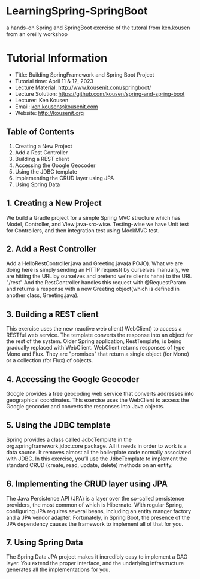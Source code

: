 # LearningSpring-SpringBoot
a hands-on Spring and SpringBoot exercise of the tutoral from ken.kousen from an oreilly workshop

# Tutorial Information

- Title: Building SpringFramework and Spring Boot Project
- Tutorial time: April 11 & 12, 2023
- Lecture Material: http://www.kousenit.com/springboot/
- Lecture Solution: https://github.com/kousen/spring-and-spring-boot
- Lecturer: Ken Kousen
- Email: ken.kousen@kousenit.com
- Website: http://kousenit.org

## Table of Contents

1. Creating a New Project
2. Add a Rest Controller
3. Building a REST client
4. Accessing the Google Geocoder
5. Using the JDBC template
6. Implementing the CRUD layer using JPA
7. Using Spring Data

## 1. Creating a New Project 

We build a Gradle project for a simple Spring MVC structure which has Model, Controller, and View java-src-wise. Testing-wise we have Unit test for Controllers, and then integration test using MockMVC test. 

## 2. Add a Rest Controller

Add a HelloRestController.java and Greeting.java(a POJO). What we are doing here is simply sending an HTTP request( by ourselves manually, we are hitting the URL by ourselves and pretend we're clients haha) to the URL "/rest" And the RestController handles this request with @RequestParam and returns a response with a new Greeting object(which is defined in another class, Greeting.java). 

## 3. Building a REST client

This exercise uses the new reactive web client( WebClient) to access a RESTful web service. The template converts the response into an object for the rest of the system. Older Spring application, RestTemplate, is being gradually replaced with WebClient. WebClient returns responses of type Mono and Flux. They are "promises" that return a single object (for Mono) or a collection (for Flux) of objects.

## 4. Accessing the Google Geocoder

Google provides a free geocoding web service that converts addresses into geographical coordinates. This exercise uses the WebClient to access the Google geocoder and converts the responses into Java objects.

## 5. Using the JDBC template

Spring provides a class called JdbcTemplate in the org.springframework.jdbc.core package. All it needs in order to work is a data source. It removes almost all the boilerplate code normally associated with JDBC. In this exercise, you’ll use the JdbcTemplate to implement the standard CRUD (create, read, update, delete) methods on an entity.

## 6. Implementing the CRUD layer using JPA

The Java Persistence API (JPA) is a layer over the so-called persistence providers, the most common of which is Hibernate. With regular Spring, configuring JPA requires several beans, including an entity manger factory and a JPA vendor adapter. Fortunately, in Spring Boot, the presence of the JPA dependency causes the framework to implement all of that for you.

## 7. Using Spring Data

The Spring Data JPA project makes it incredibly easy to implement a DAO layer. You extend the proper interface, and the underlying infrastructure generates all the implementations for you.

